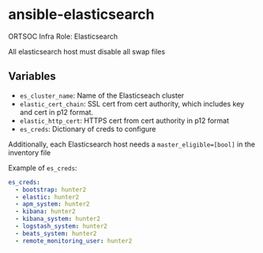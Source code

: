 # ansible-elasticsearch
ORTSOC Infra Role: Elasticsearch

All elasticsearch host must disable all swap files

## Variables

* `es_cluster_name`: Name of the Elasticseach cluster
* `elastic_cert_chain`: SSL cert from cert authority, which includes key and cert in p12 format.
* `elastic_http_cert`: HTTPS cert from cert authority in p12 format
* `es_creds`: Dictionary of creds to configure

Additionally, each Elasticsearch host needs a `master_eligible=[bool]` in the inventory file

Example of `es_creds`:
```yml
es_creds:
  - bootstrap: hunter2
  - elastic: hunter2
  - apm_system: hunter2
  - kibana: hunter2
  - kibana_system: hunter2
  - logstash_system: hunter2
  - beats_system: hunter2
  - remote_monitoring_user: hunter2
```